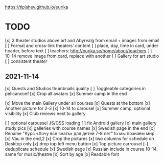 https://tipishev.github.io/eurika

# TODO

[x] 3 theater studios above art and Abyrvalg from email + images from email
[ ] Format and cross-link theaters' content
[ ] place, day, time in card, under header, before text
[ ] teachers: http://eurika.se/home/about/teachers
[ ] 10-14 remove image from card, replace with another
[ ] Gallery for art studio
[ ] consistent theat*er*

## 2021-11-14

[x] Quests and Studios thumbnails quality
[ ] Toggleable categories in pelicanconf
[x] Crop all avatars
[x] Summer camp in the end

[x] Move the main Gallery under all courses
[x] Quests at the bottom
[x] Another picture for 2-3
[x] 10-14 to carousel
[x] Summer camp, optional visibility
[x] Club reviews next to gallery

[ ] optional caroussel JS/CSS loading
[ ] fix Android gallery
[x] main gallery study pics
[x] galleries with course names
[x] Swedish page in the end
[x] Rename "Курс «Хочу все знать» для детей 7-8 лет" to мы познаём мир
[x] Vau in the end,2
[x] Crop the pictures
[x] two columns for schedule on Desktop only
[x] drop top left menu button
[x] Top picture carrousel
[-] deduplicate schedule
[x] Swedish page
[x] Russian include in course 10-14, same for music/theatre
[x] Sort by age
[x] Readable font

